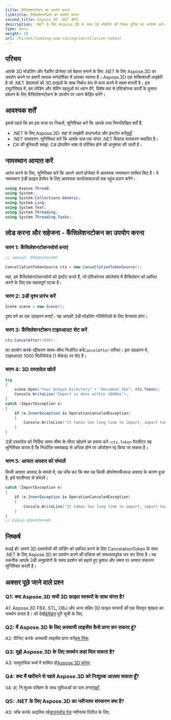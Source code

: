 ```yaml
---
title: कैंसिलेशनटोकन का उपयोग करना
linktitle: कैंसिलेशनटोकन का उपयोग करना
second_title: Aspose.3D .NET API
description: .NET के लिए Aspose.3D के साथ 3D मॉडलिंग की निर्बाध दुनिया का अन्वेषण करें। कैंसिलेशनटोकन का उपयोग करके 3डी दस्तावेज़ों को कुशलतापूर्वक लोड करना और सहेजना सीखें।
type: docs
weight: 10
url: /hi/net/loading-and-saving/cancellation-token/
---
```

## परिचय

आपके 3D मॉडलिंग और रेंडरिंग प्रोजेक्ट को बेहतर बनाने के लिए .NET के लिए Aspose.3D का उपयोग करने पर हमारी व्यापक मार्गदर्शिका में आपका स्वागत है। Aspose.3D एक शक्तिशाली लाइब्रेरी है जो .NET डेवलपर्स को 3D फ़ाइलों के साथ निर्बाध रूप से काम करने में सक्षम बनाती है। इस ट्यूटोरियल में, हम लोडिंग और सेविंग पहलुओं पर ध्यान देंगे, विशेष रूप से एसिंक्रोनस कार्यों के कुशल प्रबंधन के लिए कैंसिलेशनटोकन के उपयोग पर ध्यान केंद्रित करेंगे।

## आवश्यक शर्तें

इससे पहले कि हम इस यात्रा पर निकलें, सुनिश्चित करें कि आपके पास निम्नलिखित शर्तें हैं:

-  .NET के लिए Aspose.3D: यहां से लाइब्रेरी डाउनलोड और इंस्टॉल करें[यहाँ](https://releases.aspose.com/3d/net/).
- .NET वातावरण: सुनिश्चित करें कि आपके पास एक संगत .NET विकास वातावरण स्थापित है।
- C# की बुनियादी समझ: C# प्रोग्रामिंग भाषा से परिचित होने की अनुशंसा की जाती है।

## नामस्थान आयात करें

आरंभ करने के लिए, सुनिश्चित करें कि आपने अपने प्रोजेक्ट में आवश्यक नामस्थान शामिल किए हैं। ये नामस्थान 3डी फ़ाइल हेरफेर के लिए आवश्यक कार्यात्मकताओं तक पहुंच प्रदान करेंगे।

```csharp
using Aspose.ThreeD;
using System;
using System.Collections.Generic;
using System.Linq;
using System.Text;
using System.Threading;
using System.Threading.Tasks;
```

## लोड करना और सहेजना - कैंसिलेशनटोकन का उपयोग करना

### चरण 1: कैंसिलेशनटोकनसोर्स बनाएं

```csharp
// एक्सस्टार्ट: कैंसिलेशनटोकनसोर्स

CancellationTokenSource cts = new CancellationTokenSource();
```

यहां, हम कैंसिलेशनटोकनसोर्स को इंस्टेंट करते हैं, जो एसिंक्रोनस ऑपरेशंस में कैंसिलेशन को प्रबंधित करने के लिए एक महत्वपूर्ण घटक है।

### चरण 2: 3डी दृश्य प्रारंभ करें

```csharp
Scene scene = new Scene();
```

दृश्य वर्ग का एक उदाहरण बनाएँ। यह आपकी 3डी मॉडलिंग गतिविधियों के लिए कैनवास होगा।

### चरण 3: कैंसिलेशनटोकन टाइमआउट सेट करें

```csharp
cts.CancelAfter(1000);
```

 का उपयोग करके रद्दीकरण समय-सीमा निर्धारित करें`CancelAfter` तरीका। इस उदाहरण में, टाइमआउट 1000 मिलीसेकंड (1 सेकंड) पर सेट है।

### चरण 4: 3D दस्तावेज़ खोलें

```csharp
try
{
    scene.Open("Your Output Directory" + "document.fbx", cts.Token);
    Console.WriteLine("Import is done within 1000ms");
}
catch (ImportException e)
{
    if (e.InnerException is OperationCanceledException)
    {
        Console.WriteLine("It takes too long time to import, import has been canceled.");
    }
}
```

 3डी दस्तावेज़ को निर्दिष्ट समय सीमा के भीतर खोलने का प्रयास करें।`cts.Token` पैरामीटर यह सुनिश्चित करता है कि निर्धारित समयबाह्य से अधिक होने पर ऑपरेशन रद्द किया जा सकता है।

### चरण 5: आयात अपवाद को संभालें

किसी आयात अपवाद के मामले में, यह जाँच कर कि क्या यह किसी ऑपरेशनकैंसल्ड अपवाद के कारण हुआ है, इसे शालीनता से संभालें।

```csharp
catch (ImportException e)
{
    if (e.InnerException is OperationCanceledException)
    {
        Console.WriteLine("It takes too long time to import, import has been canceled.");
    }
}
// ExEnd:रद्दीकरणटोकनस्रोत
```

## निष्कर्ष

बधाई हो! आपने 3D दस्तावेज़ों की लोडिंग को प्रबंधित करने के लिए CancelationToken के साथ .NET के लिए Aspose.3D का उपयोग करने की प्रक्रिया को सफलतापूर्वक पार कर लिया है। यह तकनीक आपके 3डी अनुप्रयोगों के समग्र प्रदर्शन को बढ़ाते हुए कुशल और समय पर आयात संचालन सुनिश्चित करती है।

## अक्सर पूछे जाने वाले प्रश्न

### Q1: क्या Aspose.3D सभी 3D फ़ाइल स्वरूपों के साथ संगत है?

 A1: Aspose.3D FBX, STL, OBJ और अन्य सहित 3D फ़ाइल स्वरूपों की एक विस्तृत श्रृंखला का समर्थन करता है। को देखें[प्रलेखन](https://reference.aspose.com/3d/net/) पूरी सूची के लिए.

### Q2: मैं Aspose.3D के लिए अस्थायी लाइसेंस कैसे प्राप्त कर सकता हूं?

 A2: विजिट करके अस्थायी लाइसेंस प्राप्त करें[इस लिंक](https://purchase.aspose.com/temporary-license/).

### Q3: मुझे Aspose.3D के लिए समर्थन कहां मिल सकता है?

 A3: सामुदायिक चर्चा में शामिल हों[Aspose.3D फोरम](https://forum.aspose.com/c/3d/18).

### Q4: क्या मैं खरीदने से पहले Aspose.3D को निःशुल्क आज़मा सकता हूँ?

 उ4: हां, नि:शुल्क परीक्षण के साथ सुविधाओं का पता लगाएं[यहाँ](https://releases.aspose.com/).

### Q5: .NET के लिए Aspose.3D का नवीनतम संस्करण क्या है?

 A5: जाँच करके अद्यतित रहें[डाउनलोड पेज](https://releases.aspose.com/3d/net/) नवीनतम रिलीज़ के लिए.